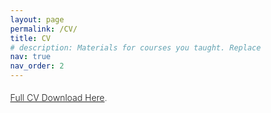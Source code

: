 ```yaml
---
layout: page
permalink: /CV/
title: CV
# description: Materials for courses you taught. Replace this text with your description.
nav: true
nav_order: 2
---
```



[Full CV Download Here](/assets/pdf/CV-Lu_Yin.pdf).

<html>
  <head>
     <style>

        @page{
        size: letter portrait;
        margin: 0;
        }

        *{
        box-sizing: border-box;
        }

        :root{
        --page-height: 16in;

        --main-width: 7in;
        --sidebar-width: calc(var(--page-width) - var(--main-width));
        --decorator-horizontal-margin: 0.2in;

        --sidebar-horizontal-padding: 0.2in;

        /* XXX: using px for very good precision control */
        --decorator-outer-offset-top: 10px;
        --decorator-outer-offset-left: -5.5px;
        --decorator-border-width: 1px;
        --decorator-outer-dim: 9px;
        --decorator-border: 1px solid #ccc;

        --row-blocks-padding-top: 5pt;
        --date-block-width: 0.6in;

        --main-blocks-title-icon-offset-left: -19pt;
        }

        body{
        width: var(--page-width);
        height: var(--page-height);
        margin: 0;
        font-family: "Open Sans", sans-serif; 
        font-weight: 300;
        line-height: 2;
        color: #444;
        hyphens: auto;
        }

        h1, h2, h3{
        margin: 0;
        }

        li{
        list-style-type: none;
        }

        #main{
        float: left;
        width: var(--main-width);
        padding: 0.25in 0.25in 0 0.25in;
        font-size: 10pt;
        }

        #sidebar{
        float: right;
        position: relative; /* for disclaimer */
        width: var(--sidebar-width);
        height: 100%;
        padding: 0.6in var(--sidebar-horizontal-padding);
        background-color: #f2f2f2;
        font-size: 8.5pt;
        }

        /* main */

        /** big title **/
        #title, h1, h2{
        text-transform: uppercase;
        }

        #title{
        position: relative;
        left: 0.55in;
        margin-bottom: 0.3in;
        line-height: 10;
        }

        #title h1{
        font-weight: 300;
        font-size: 18pt;
        line-height: 1.5;
        }

        #title h1 strong{
        margin: auto 2pt auto 4pt;
        font-weight: 600;
        }

        .subtitle{
        font-size: 8pt;
        }

        /*** categorial blocks ***/

        .main-block{
        margin-top: 0.1in;
        
        }

        #main h2{
        margin-bottom: 0.1in;
        position: relative;
        top: var(--row-blocks-padding-top);
        /* XXX: 0.5px for aligning fx printing */
        left: calc((var(--date-block-width) + var(--decorator-horizontal-margin)));
        font-weight: 400;
        font-size: 14pt;
        color: #555;
        line-height: 2;
        }

        #main h2 > i{
        /* use absolute position to prevent icon's width from misaligning title */
        /* assigning a fixed width here is no better due to needing to align decorator
            line too */
        position: absolute;
        left: var(--main-blocks-title-icon-offset-left);
        z-index: 1; /* over decorator line */
        color: #444;
        line-height: 2;
        }


        /**** minor tweaks on the icon fonts ****/
        #main h2 > .fa-graduation-cap{
        left: calc(var(--main-blocks-title-icon-offset-left) - 2pt);
        top: -1pt;
        }

        #main h2 > .fa-suitcase{
        top: -1pt;
        }

        #main h2 > .fa-folder-open{
        top: 1.5pt;
        }
        

             
        #main h2 > .fa-award{
        top: -3pt;}

        /**** individual row blocks (date - decorator - details) ****/

        .blocks{
        display: flex;
        flex-flow: row nowrap;
        }

        .blocks > div{
        padding-top: var(--row-blocks-padding-top);
        }

        .date{
        flex: 0 0 var(--date-block-width);
        padding-top: calc(var(--row-blocks-padding-top) + 2.5pt) !important;
        padding-right: var(--decorator-horizontal-margin);
        font-size: 10pt;
        text-align: right;
        line-height: 1;
        }

        .date span{
        display: block;
        }

        .date span:nth-child(2)::before{
        position: relative;
        top: 1pt;
        right: 5.5pt;
        display: block;
        height: 15pt;
        content: '|';
        }

        .decorator{
        flex: 0 0 0;
        position: relative;
        width: 2pt;
        min-height: 100%;
        border-left: var(--decorator-border);
        }

        /*
        * XXX: Use two filled circles to achieve the circle-with-white-border effect.
        * The normal technique of only using one pseudo element and
        * border: 1px solid white; style makes firefox erroneously either:
        * 1) overflows the grayshade background (if no background-clip is set), or
        * 2) shows decorator line which should've been masked by the white border
        *
        */

        .decorator::before{
        position: absolute;
        top: var(--decorator-outer-offset-top);
        left: var(--decorator-outer-offset-left);
        content: ' ';
        display: block;
        width: var(--decorator-outer-dim);
        height: var(--decorator-outer-dim);
        border-radius: calc(var(--decorator-outer-dim) / 2);
        background-color: #fff;
        }

        .decorator::after{
        position: absolute;
        top: calc(var(--decorator-outer-offset-top) + var(--decorator-border-width));
        left: calc(var(--decorator-outer-offset-left) + var(--decorator-border-width));
        content: ' ';
        display: block;
        width: calc(var(--decorator-outer-dim) - (var(--decorator-border-width) * 2));
        height: calc(var(--decorator-outer-dim) - (var(--decorator-border-width) * 2));
        border-radius: calc((var(--decorator-outer-dim) - (var(--decorator-border-width) * 2)) / 2);
        background-color: #555;
        }

        .blocks:last-child .decorator{ /* slightly shortens it */
        margin-bottom: 0.25in;
        }

        /***** fine-tunes on the details block where the real juice is *****/

        .details{
        flex: 1 0 0;
        padding-left: var(--decorator-horizontal-margin);
        padding-top: calc(var(--row-blocks-padding-top) - 0.5pt) !important; /* not sure why but this is needed for better alignment */
        }

        .details header{
        color: #000;
        }

        .details h3{
        font-size: 12pt; 
        font-weight: 500;
        }

        .details h4{
        font-size: 10pt; 
        }
        .main-block:not(.concise) .details div{
        margin: 0.18in 0 0.1in 0; 
        }

        .main-block:not(.concise) .blocks:last-child .details div{
        margin-bottom: 0;
        }

        .main-block.concise .details div:not(.concise){
        /* use padding to work around the fact that margin doesn't affect floated
            neighboring elements */
        padding: 0.05in 0 0.07in 0;
        }

        .details .place{ 
        float: left;
        font-size: 11pt;
        font-weight: 350;
        font-style:italic
        
        }

        .details .location{
        float: right;

        }

        .details div{
        clear: both;
        }

        .details .location::before{
        display: inline-block;
        position: relative;
        right: 3pt;
        top: 0.25pt;
        font-family: FontAwesome;
        font-weight: normal;
        font-style: normal;
        text-decoration: inherit;
        content: " ";
        }

        /***** fine-tunes on the lists... *****/

        #main ul{
        padding-left: 0.07in;
        margin: 0.08in 0;
        }

        #main li{
        margin: 0 0 0.025in 0;
        }

        /****** customize list symbol style ******/
        #main li::before{
        position: relative;
        margin-left: -4.25pt;
        content: '• ';
        }

        .details .concise ul{
        margin: 0 !important;
        -webkit-columns: 2;
        -moz-columns: 2;
        columns: 2;
        }

        .details .concise li{
        margin: 0 !important;
        }

        .details .concise li{
        margin-left: 0 !important;
        }



        /* sidebar */

        #sidebar h1{
        font-weight: 400;
        font-size: 11pt;
        }

        .side-block{
        margin-top: 0.5in; 
        }

        #contact ul{
        margin-top: 0.05in;
        padding-left: 0;
        font-family: "Source Code Pro";
        font-weight: 400;
        line-height: 1.75;
        }

        #contact li > i{
        width: 9pt; /* for text alignment */
        text-align: right;
        }

        #skills{
        line-height: 1.5;
        }

        #skills ul{
        margin: 0.05in 0 0.15in;
        padding: 0;
        }

        #disclaimer{
        position: absolute;
        bottom: var(--sidebar-horizontal-padding);
        right: var(--sidebar-horizontal-padding);
        font-size: 7.5pt;
        font-style: italic;
        line-height: 1.1;
        text-align: right;
        color: #777;
        }

        #disclaimer code{
        color: #666;
        font-family: "Source Code Pro";
        font-weight: 400;
        font-style: normal;
        }





     </style>    
  </head>


  <body lang="en">
    <section id="main">

      <section class="main-block concise">
        <h2>
          <i class="fa fa-graduation-cap"></i> Education
        </h2>
        <section class="blocks">
          <div class="date">
            <span>10.2018</span><span>Present</span>
          </div>
          <div class="decorator">
          </div>
          <div class="details">
            <header>
              <h3>Ph.D. in Computer Science.</h3>
              <span class="place">Eindhoven University of Technology</span>
              <span class="location"><i class='fas fa-map-marker-alt'></i> Eindhoven, Netherlands</span>
            </header>
            <div>Department: Mathematics and Computer Science
            <br> Specialization: Sparse Training, Knowledge Elicitation and Presentation, Metric Learning, Few-shot learning, Active Learning
            <br> Promotors: Prof. Dr. Mykola Pechenizkiy; Dr. Vlado Menkovski
            </div>
          </div>
        </section>


        <section class="blocks">
          <div class="date">
            <span>09.2015</span><span>07.2018</span>
          </div>
          <div class="decorator">
          </div>
          <div class="details">
            <header>
              <h3>M.Eng C. in Control Engineering.</h3>
              <span class="place">Harbin Institute of Technology, Shenzhen </span>
              <span class="location"><i class='fas fa-map-marker-alt'></i> Shenzhen, China</span>
            </header>
            <div>Department: Mechanical Engineering and Automation
            <br> Specialization: Control Engineering, Robotics
            <br> Promotors: Prof. Dr. Xiaorui Zhu
            </div>
          </div>
        </section>



        <section class="blocks">
          <div class="date">
            <span>09.2009</span><span>07.2013</span>
          </div>
          <div class="decorator">
          </div>
          <div class="details">
            <header>
              <h3>B.Eng in Electrical Engineering and Automation</h3>
              <span class="place">Harbin Institute of Technology, Weihai</span>
              <span class="location"><i class='fas fa-map-marker-alt'></i> China</span>
            </header>
            <div>Department: Information and Electrical Engineering
            </div>
          </div>
        </section>
      </section>


      <section class="main-block concise">
        <h2>
          <i class='fas fa-award fa-lg'></i> AWARDS AND HONOURS
        </h2>

        <section class="blocks">
          <div class="date">
            <span>10.2018</span>
          </div>
          <div class="decorator">
          </div>
          <div class="details">
            <header>
              <h4>Four-years Ph. D. founding, Chinese Scholarship Council</h4>
            </header>

          </div>
        </section>
  

        <section class="blocks">
          <div class="date">
            <span>07.2016</span>
          </div>
          <div class="decorator">
          </div>
          <div class="details">
            <header>
              <h4>Second-class Scholarship, Harbin Institute of Technology</h4>
            </header>

          </div>
        </section>
    
        <section class="blocks">
          <div class="date">
            <span>07.2015</span>
          </div>
          <div class="decorator">
          </div>
          <div class="details">
            <header>
              <h4>Second-class Scholarship, Harbin Institute of Technology</h4>
            </header>

          </div>
        </section>

        <section class="blocks">
          <div class="date">
            <span>09.2015</span>
          </div>
          <div class="decorator">
          </div>
          <div class="details">
            <header>
              <h4>Excellent Student Leader, Harbin Institute of Technology</h4>
            </header>

          </div>
        </section>

        <section class="blocks">
          <div class="date">
            <span>09.2012</span>
          </div>
          <div class="decorator">
          </div>
          <div class="details">
            <header>
              <h4>Excellent Innovation Ability certification, Beijing Jiaotong University</h4>
            </header>

          </div>
        </section>

      </section>

      

      <section class="main-block">
        <h2>
          <i class="fa fa-suitcase"></i> Work Experiences
        </h2>

        <section class="blocks">
          <div class="date">
            <span>04.2020</span><span>06.2022</span>
          </div>
          <div class="decorator">
          </div>
          <div class="details">
            <header>
              <h3>Teaching Assistant of Deep Learning Course</h3>
              <span class="place">Eindhoven University of Technology</span>
              <span class="location"><i class='fas fa-map-marker-alt'></i> Netherlands</span>
            </header>
            <div>
              <ul>
                <li>Develop the tutorials and practical materials  <a href="/teaching/">(Link)</a></li>

                <li>Develop and grade the assignments</li>
                <li>Record the video lectures for more than 200 students</li>
              </ul>
              </div>
          </div>
        </section>

         <section class="blocks">
          <div class="date">
            <span>08.2016</span><span>01.2017</span>
          </div>
          <div class="decorator">
          </div>
          <div class="details">
            <header>
              <h3>Teaching Assistant of Deep Learning Course</h3>
              <span class="place">Harbin Institute of Technology Shenzhen Graduate School</span>
              <span class="location"><i class='fas fa-map-marker-alt'></i> Shenzhen, China</span>
            </header>
            <div>
              <ul>
                <li>Prepare lecture slides for Forward propagation and CNN model</li>
                <li>Grade the assignments</li>
              </ul>
              </div>
          </div>
        </section>



         <!-- <section class="blocks">
          <div class="date">
            <span>08.2016</span><span>01.2017</span>
          </div>
          <div class="decorator">
          </div>
          <div class="details">
            <header>
              <h3>Embedded Systems Engineer</h3>
              <span class="place">DaDao Intelligence & Innovation Technology Co., Ltd</span>
              <span class="location"><i class='fas fa-map-marker-alt'></i> Shenzhen, China</span>
            </header>
            <div>
              <ul>
                <li>Controlling the speed and direction of a patrol robot by STM32</li>
              </ul>
              </div>
          </div>
        </section> -->



      </section>
      <section class="main-block">
        <h2>
          <i class="fa fa-folder-open"></i> RESEARCH ACTIVITIES & PUBLICATIONS & OHTERS
        </h2>


         <section class="blocks">
          <div class="date">
          <span>      </span>
      
          </div>
          <div class="decorator">
          </div>
          <div class="details">
            <header>
                      
            <h4>Please see my  <a href="/assets/pdf/CV-Lu_Yin.pdf">full CV</a> , <a href="https://scholar.google.com/citations?user=G4Xe1NkAAAAJ">google scholar</a> and <a href="/publications/">publication page</a></h4>
          
            </header>

          </div>
        </section>



 
        </section>

   
